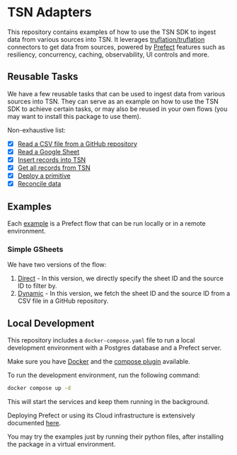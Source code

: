 # TSN Adapters

This repository contains examples of how to use the TSN SDK to ingest data from various sources into TSN. It leverages [truflation/truflation](https://github.com/truflation/truflation) connectors to get data from sources, powered by [Prefect](https://www.prefect.io/) features such as resiliency, concurrency, caching, observability, UI controls and more.

## Reusable Tasks

We have a few reusable tasks that can be used to ingest data from various sources into TSN. They can serve as an example on how to use the TSN SDK to achieve certain tasks, or may also be reused in your own flows (you may want to install this package to use them).

Non-exhaustive list:

- [x] [Read a CSV file from a GitHub repository](tsn_adapters/tasks/github.py)
- [x] [Read a Google Sheet](tsn_adapters/tasks/gsheet.py)
- [x] [Insert records into TSN](tsn_adapters/tasks/tsn.py)
- [x] [Get all records from TSN](tsn_adapters/tasks/tsn.py)
- [x] [Deploy a primitive](tsn_adapters/tasks/tsn.py)
- [x] [Reconcile data](tsn_adapters/tasks/data_manipulation.py)

## Examples

Each [example](examples) is a Prefect flow that can be run locally or in a remote environment.

### Simple GSheets

We have two versions of the flow:

1. [Direct](examples/gsheets/direct/direct_flow.py) - In this version, we directly specify the sheet ID and the source ID to filter by.
2. [Dynamic](examples/gsheets/dynamic/dynamic_flow.py) - In this version, we fetch the sheet ID and the source ID from a CSV file in a GitHub repository.

## Local Development

This repository includes a `docker-compose.yaml` file to run a local development environment with a Postgres database and a Prefect server.

Make sure you have [Docker](https://docs.docker.com/get-docker/) and the [compose plugin](https://docs.docker.com/compose/install/) available.

To run the development environment, run the following command:

```bash
docker compose up -d
```

This will start the services and keep them running in the background.

Deploying Prefect or using its Cloud infrastructure is extensively documented [here](https://docs.prefect.io/3.0/deploy/index).

You may try the examples just by running their python files, after installing the package in a virtual environment.